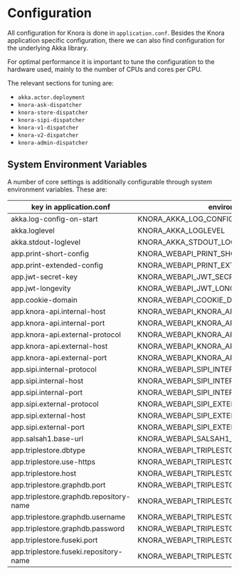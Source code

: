 <!---
Copyright © 2015-2019 the contributors (see Contributors.md).

This file is part of Knora.

Knora is free software: you can redistribute it and/or modify
it under the terms of the GNU Affero General Public License as published
by the Free Software Foundation, either version 3 of the License, or
(at your option) any later version.

Knora is distributed in the hope that it will be useful,
but WITHOUT ANY WARRANTY; without even the implied warranty of
MERCHANTABILITY or FITNESS FOR A PARTICULAR PURPOSE.  See the
GNU Affero General Public License for more details.

You should have received a copy of the GNU Affero General Public
License along with Knora.  If not, see <http://www.gnu.org/licenses/>.
-->

# Configuration

All configuration for Knora is done in `application.conf`. Besides the Knora application
specific configuration, there we can also find configuration for the underlying Akka library.

For optimal performance it is important to tune the configuration to the hardware used, mainly
to the number of CPUs and cores per CPU.

The relevant sections for tuning are:

 - `akka.actor.deployment`
 - `knora-ask-dispatcher`
 - `knora-store-dispatcher`
 - `knora-sipi-dispatcher`
 - `knora-v1-dispatcher`
 - `knora-v2-dispatcher`
 - `knora-admin-dispatcher`
 
 ## System Environment Variables
 
 A number of core settings is additionally configurable through system environment variables. These are:
 
| key in application.conf                  | environment variable                              | default value        |
|------------------------------------------|---------------------------------------------------|----------------------|
| akka.log-config-on-start                 | KNORA_AKKA_LOG_CONFIG_ON_START                    | off                  |
| akka.loglevel                            | KNORA_AKKA_LOGLEVEL                               | INFO                 |
| akka.stdout-loglevel                     | KNORA_AKKA_STDOUT_LOGLEVEL                        | INFO                 |
| app.print-short-config                   | KNORA_WEBAPI_PRINT_SHORT_CONFIG                   | true                 |
| app.print-extended-config                | KNORA_WEBAPI_PRINT_EXTENDED_CONFIG                | false                |
| app.jwt-secret-key                       | KNORA_WEBAPI_JWT_SECRET_KEY                       | super-secret-key     |
| app.jwt-longevity                        | KNORA_WEBAPI_JWT_LONGEVITY                        | 30 days              |
| app.cookie-domain                        | KNORA_WEBAPI_COOKIE_DOMAIN                        | localhost            |
| app.knora-api.internal-host              | KNORA_WEBAPI_KNORA_API_INTERNAL_HOST              | 0.0.0.0              |
| app.knora-api.internal-port              | KNORA_WEBAPI_KNORA_API_INTERNAL_PORT              | 3333                 |
| app.knora-api.external-protocol          | KNORA_WEBAPI_KNORA_API_EXTERNAL_PROTOCOL          | http                 |
| app.knora-api.external-host              | KNORA_WEBAPI_KNORA_API_EXTERNAL_HOST              | 0.0.0.0            |
| app.knora-api.external-port              | KNORA_WEBAPI_KNORA_API_EXTERNAL_PORT              | 3333                 |
| app.sipi.internal-protocol               | KNORA_WEBAPI_SIPI_INTERNAL_PROTOCOL               | http                 |
| app.sipi.internal-host                   | KNORA_WEBAPI_SIPI_INTERNAL_HOST                   | localhost            |
| app.sipi.internal-port                   | KNORA_WEBAPI_SIPI_INTERNAL_PORT                   | 1024                 |
| app.sipi.external-protocol               | KNORA_WEBAPI_SIPI_EXTERNAL_PROTOCOL               | http                 |
| app.sipi.external-host                   | KNORA_WEBAPI_SIPI_EXTERNAL_HOST                   | localhost            |
| app.sipi.external-port                   | KNORA_WEBAPI_SIPI_EXTERNAL_PORT                   | 443                  |
| app.salsah1.base-url                     | KNORA_WEBAPI_SALSAH1_BASE_URL                     | http://localhost:3335|
| app.triplestore.dbtype                   | KNORA_WEBAPI_TRIPLESTORE_DBTYPE                   | graphdb-se           |
| app.triplestore.use-https                | KNORA_WEBAPI_TRIPLESTORE_USE_HTTPS                | false                |
| app.triplestore.host                     | KNORA_WEBAPI_TRIPLESTORE_HOST                     | localhost            |
| app.triplestore.graphdb.port             | KNORA_WEBAPI_TRIPLESTORE_GRAPHDB_PORT             | 7200                 |
| app.triplestore.graphdb.repository-name  | KNORA_WEBAPI_TRIPLESTORE_GRAPHDB_REPOSITORY_NAME  | knora-test           |
| app.triplestore.graphdb.username         | KNORA_WEBAPI_TRIPLESTORE_GRAPHDB_USERNAME         | admin                |
| app.triplestore.graphdb.password         | KNORA_WEBAPI_TRIPLESTORE_GRAPHDB_PASSWORD         | root                 |
| app.triplestore.fuseki.port              | KNORA_WEBAPI_TRIPLESTORE_FUSEKI_PORT              | 3030                 |
| app.triplestore.fuseki.repository-name   | KNORA_WEBAPI_TRIPLESTORE_FUSEKI_REPOSITORY_NAME   | knora-test           |